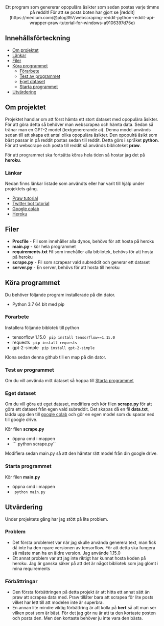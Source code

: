 
  <p align="center">
    Ett program som genererar opopulära åsikter som sedan postas varje timme på reddit!
    För att se posts boten har gjort se [reddit](https://medium.com/@plog397/webscraping-reddit-python-reddit-api-wrapper-praw-tutorial-for-windows-a9106397d75e)

## Innehållsförteckning

* [Om projektet](#Om-projektet)
* [Länkar](#Länkar)
* [Filer](#Filer)
* [Köra programmet](#Köra-programmet)
  * [Förarbete](#förarbete)
  * [Test av programmet](#Test-av-programmet)
  * [Eget dataset](#Eget-dataset)
  * [Starta programmet](#Starta-programmet)
* [Utvärdering](#Utvärdering)

## Om projektet

Projektet handlar om att först hämta ett stort dataset med opopulära åsikter. För att göra detta så behöver man webscrapea och hämta data. Sedan så tränar man en GPT-2 model (textgenererande ai). Denna model används sedan till att skapa ett antal olika opopulära åsikter. Den opopulrä åsikt som bäst passar in på reddit postas sedan till reddit. Detta görs i språket **python**. För att webscrape och posta till reddit så används biblioteket **praw**.

För att programmet ska fortsätta köras hela tiden så hostar jag det på **heroku**.

### Länkar
Nedan finns länkar listade som användts eller har varit till hjälp under projektets gång.
* [Praw tutorial](https://medium.com/@plog397/webscraping-reddit-python-reddit-api-wrapper-praw-tutorial-for-windows-a9106397d75e)
* [Twitter bot tutorial](https://www.youtube.com/watch?v=RMQ4f6YXRTM)
* [Google colab](https://colab.research.google.com/drive/1EPNe3Q8IwQDQlS3fBPO9ikSq5Dy7hWpc)
* [Heroku](https://heroku.com)

## Filer
* **Procfile** - Fil som innehåller alla dynos, behövs för att hosta på heroku
* **main.py** - kör hela programmet
* **requirements.txt** Fil som innehåller alla bibliotek, behövs för att hosta på heroku
* **scrape.py** - Fil som scrapear vald subreddit och generar ett dataset
* **server.py** - En server, behövs för att hosta till heroku

## Köra programmet
Du behöver följande program installerade på din dator.

* Python 3.7 64 bit med pip

### Förarbete
Installera följande biblotek till python

* tensorflow 1.15.0 ``` pip install tensorflow==1.15.0```
* requests ``` pip install requests```
* gpt-2-simple ``` pip install gpt-2-simple```

Klona sedan denna github till en map på din dator. 

### Test av programmet

Om du vill använda mitt dataset så hoppa till [Starta programmet](#Starta-programmet)

### Eget dataset

Om du vill göra ett eget dataset, modifiera och kör filen **scrape.py** för att göra ett dataset från egen vald subreddit. Det skapas då en fil **data.txt**, ladda upp den till [google colab](https://colab.research.google.com/drive/1EPNe3Q8IwQDQlS3fBPO9ikSq5Dy7hWpc) och gör en egen model som du sparar ned till google drive.

Kör filen **scrape.py**

* öppna cmd i mappen
* ``` python scrape.py``

Modifiera sedan main.py så att den hämtar rätt model från din google drive.

### Starta programmet
Kör filen **main.py**

* öppna cmd i mappen
* ``` python main.py```

## Utvärdering
Under projektets gång har jag stött på lite problem.

### Problem
* Det första problemet var när jag skulle använda generera text, man fick då inte ha den nyare versionen av tensorflow. För att detta ska fungera så måste man ha en äldre version. Jag använde 1.15.0
* Ett annat problem var att jag inte riktigt har kunnat hosta koden på heroku. Jag är ganska säker på att det är något bibliotek som jag glömt i mina requirements

### Förbättringar

* Den första förbättringen på detta projekt är att hitta ett annat sätt än praw att scrapea data med. Praw tillåter bara att scrapea för lite posts vilket har lett till att modelen inte är superbra. 
* En annan lite mindre viktig förbättring är att kolla på **bert** så att man ser vilken post som är bäst. För det jag gör nu är att ta den kortaste posten och posta den. Men den kortaste behöver ju inte vara den bästa.
